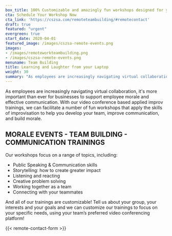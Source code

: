 ```yaml
---
box_title: 100% Customizable and amazingly fun workshops designed for your team.
cta: Schedule Your Workshop Now
cta_link: 'https://cszsa.com/remoteteambuilding/#remotecontact'
draft: true
featured: "urgent"
evergreen: true
start_date: 2020-04-01
featured_image: /images/cszsa-remote-events.png
images:
- /images/remoteworkteambuilding.png
- /images/cszsa-remote-events.png
menuname: Team Building
title: Learning and Laughter from your Laptop
weight: 30
summary: "As employees are increasingly navigating virtual collaboration, it's more important than ever for businesses to support employee morale and effective communication. With our video conference based applied improv trainings, we can facilitate a number of fun workshops that apply the skills of improvisation to help you develop your team, improve communication, and build morale."
---
```

As employees are increasingly navigating virtual collaboration, it's more important than ever for businesses to support employee morale and effective communication. With our video conference based applied improv trainings, we can facilitate a number of fun workshops that apply the skills of improvisation to help you develop your team, improve communication, and build morale.

## MORALE EVENTS - TEAM BUILDING - COMMUNICATION TRAININGS

Our workshops focus on a range of topics, including:
- Public Speaking & Communication skills
- Storytelling: how to create greater impact
- Listening and reacting
- Creative problem solving
- Working together as a team
- Connecting with your teammates

And all of our trainings are customizable! Tell us about your group, your interests and your goals and we can customize our trainings to focus on your specific needs, using your team’s preferred video conferencing platform!

{{< remote-contact-form >}}
